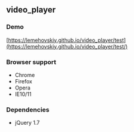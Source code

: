 video_player
-------

### Demo

[https://lemehovskiy.github.io/video_player/test](https://lemehovskiy.github.io/video_player/test/)

### Browser support

* Chrome
* Firefox
* Opera
* IE10/11


### Dependencies

* jQuery 1.7